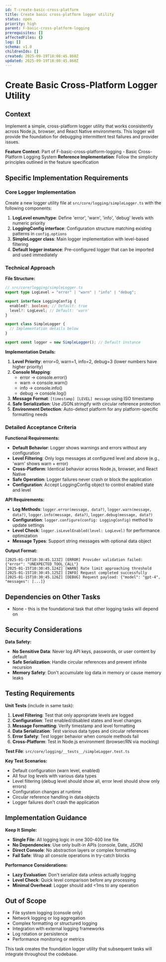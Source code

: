 ```yaml
---
id: T-create-basic-cross-platform
title: Create basic cross-platform logger utility
status: open
priority: high
parent: F-basic-cross-platform-logging
prerequisites: []
affectedFiles: {}
log: []
schema: v1.0
childrenIds: []
created: 2025-09-19T18:08:45.860Z
updated: 2025-09-19T18:08:45.860Z
---
```


# Create Basic Cross-Platform Logger Utility

## Context

Implement a simple, cross-platform logger utility that works consistently across Node.js, browser, and React Native environments. This logger will provide the foundation for debugging intermittent test failures and provider issues.

**Feature Context**: Part of F-basic-cross-platform-logging - Basic Cross-Platform Logging System
**Reference Implementation**: Follow the simplicity principles outlined in the feature specification

## Specific Implementation Requirements

### Core Logger Implementation

Create a new logger utility file at `src/core/logging/simpleLogger.ts` with the following components:

1. **LogLevel enum/type**: Define 'error', 'warn', 'info', 'debug' levels with numeric priority
2. **LoggingConfig interface**: Configuration structure matching existing patterns in `config.options`
3. **SimpleLogger class**: Main logger implementation with level-based filtering
4. **Default logger instance**: Pre-configured logger that can be imported and used immediately

### Technical Approach

**File Structure:**

```typescript
// src/core/logging/simpleLogger.ts
export type LogLevel = "error" | "warn" | "info" | "debug";

export interface LoggingConfig {
  enabled?: boolean; // Default: true
  level?: LogLevel; // Default: 'warn'
}

export class SimpleLogger {
  // Implementation details below
}

export const logger = new SimpleLogger(); // Default instance
```

**Implementation Details:**

1. **Level Priority**: error=0, warn=1, info=2, debug=3 (lower numbers have higher priority)
2. **Console Mapping**:
   - error → console.error()
   - warn → console.warn()
   - info → console.info()
   - debug → console.log()
3. **Message Format**: `[timestamp] [LEVEL] message` using ISO timestamp
4. **Safe Serialization**: Use JSON.stringify with circular reference protection
5. **Environment Detection**: Auto-detect platform for any platform-specific formatting needs

### Detailed Acceptance Criteria

**Functional Requirements:**

- **Default Behavior**: Logger shows warnings and errors without any configuration
- **Level Filtering**: Only logs messages at configured level and above (e.g., 'warn' shows warn + error)
- **Cross-Platform**: Identical behavior across Node.js, browser, and React Native
- **Safe Operation**: Logger failures never crash or block the application
- **Configuration**: Accept LoggingConfig object to control enabled state and level

**API Requirements:**

- **Log Methods**: `logger.error(message, data?)`, `logger.warn(message, data?)`, `logger.info(message, data?)`, `logger.debug(message, data?)`
- **Configuration**: `logger.configure(config: LoggingConfig)` method to update settings
- **Level Check**: `logger.isLevelEnabled(level: LogLevel)` for performance optimization
- **Message Types**: Support string messages with optional data object

**Output Format:**

```
[2025-01-15T10:30:45.123Z] [ERROR] Provider validation failed: {"error": "UNEXPECTED_TOOL_CALL"}
[2025-01-15T10:30:45.124Z] [WARN] Rate limit approaching threshold
[2025-01-15T10:30:45.125Z] [INFO] Request completed successfully
[2025-01-15T10:30:45.126Z] [DEBUG] Request payload: {"model": "gpt-4", "messages": [...]}
```

## Dependencies on Other Tasks

- None - this is the foundational task that other logging tasks will depend on

## Security Considerations

**Data Safety:**

- **No Sensitive Data**: Never log API keys, passwords, or user content by default
- **Safe Serialization**: Handle circular references and prevent infinite recursion
- **Memory Safety**: Don't accumulate log data in memory or cause memory leaks

## Testing Requirements

**Unit Tests** (include in same task):

1. **Level Filtering**: Test that only appropriate levels are logged
2. **Configuration**: Test enabled/disabled states and level changes
3. **Message Formatting**: Verify timestamp and level formatting
4. **Data Serialization**: Test various data types and circular references
5. **Error Safety**: Test logger behavior when console methods fail
6. **Cross-Platform**: Test in Node.js environment (browser/RN via mocking)

**Test File**: `src/core/logging/__tests__/simpleLogger.test.ts`

**Key Test Scenarios:**

- Default configuration (warn level, enabled)
- All four log levels with various data types
- Level filtering (debug level should show all, error level should show only errors)
- Configuration changes at runtime
- Circular reference handling in data objects
- Logger failures don't crash the application

## Implementation Guidance

**Keep It Simple:**

- **Single File**: All logging logic in one 300-400 line file
- **No Dependencies**: Use only built-in APIs (console, Date, JSON)
- **Direct Console**: No abstraction layers or complex formatting
- **Fail Safe**: Wrap all console operations in try-catch blocks

**Performance Considerations:**

- **Lazy Evaluation**: Don't serialize data unless actually logging
- **Level Check**: Quick level comparison before any processing
- **Minimal Overhead**: Logger should add <1ms to any operation

## Out of Scope

- File system logging (console only)
- Network logging or log aggregation
- Complex formatting or structured logging
- Integration with external logging frameworks
- Log rotation or persistence
- Performance monitoring or metrics

This task creates the foundation logger utility that subsequent tasks will integrate throughout the codebase.
